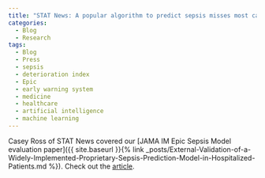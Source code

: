 ```yaml
---
title: "STAT News: A popular algorithm to predict sepsis misses most cases and sends frequent false alarms, study finds"
categories:
  - Blog
  - Research
tags:
  - Blog
  - Press
  - sepsis
  - deterioration index
  - Epic
  - early warning system
  - medicine
  - healthcare
  - artificial intelligence
  - machine learning
---
```


Casey Ross of STAT News covered our [JAMA IM Epic Sepsis Model evaluation paper]({{ site.baseurl }}{% link _posts/External-Validation-of-a-Widely-Implemented-Proprietary-Sepsis-Prediction-Model-in-Hospitalized-Patients.md %}). Check out the [article](https://www.statnews.com/2021/06/21/epic-sepsis-prediction-tool).
